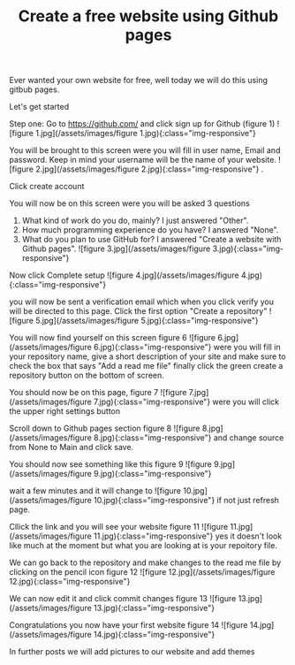 ﻿---
title: Create a free website using Github pages 
feature_text: |
 ## Neil Walls 
feature_image: assets/images/Home.jpg
excerpt: "Ever wanted your own website for free, well today we will do this using gitbub pages."
---


Ever wanted your own website for free, well today we will do this using gitbub pages.

   Let's get started

Step one: Go to https://github.com/ and click sign up for Github (figure 1) ![figure 1.jpg](/assets/images/figure 1.jpg){:class="img-responsive"}

You will be brought to this screen were you will fill in user name, Email and password. Keep in mind your username will be the name of your website.  ![figure 2.jpg](/assets/images/figure 2.jpg){:class="img-responsive"} . 

Click create account  

You will now be on this screen were you will be asked 3 questions 
1. What kind of work do you do, mainly? I just answered "Other". 
2. How much programming experience do you have? I answered "None". 
3. What do you plan to use GitHub for? I answered "Create a website with Github pages".  ![figure 3.jpg](/assets/images/figure 3.jpg){:class="img-responsive"} 

Now click Complete setup ![figure 4.jpg](/assets/images/figure 4.jpg){:class="img-responsive"}
 
you will now be sent a verification email which when you click verify you will be directed to this page. Click the first option "Create a repository" ![figure 5.jpg](/assets/images/figure 5.jpg){:class="img-responsive"} 
  

You will now find yourself on this screen figure 6 ![figure 6.jpg](/assets/images/figure 6.jpg){:class="img-responsive"}  were you will fill in your repository name, give a short description of your site and make sure to check the box that says "Add a read me file" finally click the green create a repository button on the bottom of screen. 

You should now be on this page, figure 7 ![figure 7.jpg](/assets/images/figure 7.jpg){:class="img-responsive"} were you will click the upper right settings button 

Scroll down to Github pages section figure 8 ![figure 8.jpg](/assets/images/figure 8.jpg){:class="img-responsive"} and change source from None to Main and click save. 

You should now see something like this figure 9 ![figure 9.jpg](/assets/images/figure 9.jpg){:class="img-responsive"} 

wait a few minutes and it will change to ![figure 10.jpg](/assets/images/figure 10.jpg){:class="img-responsive"} if not just refresh page. 

Cllick the link and you will see your website figure 11 ![figure 11.jpg](/assets/images/figure 11.jpg){:class="img-responsive"} yes it doesn't look like much at the moment but what you are looking at is your repoitory file. 

We can go back to the repository and make changes to the read me file by clicking on the pencil icon figure 12 ![figure 12.jpg](/assets/images/figure 12.jpg){:class="img-responsive"} 

We can now edit it and click commit changes figure 13 ![figure 13.jpg](/assets/images/figure 13.jpg){:class="img-responsive"} 

 
Congratulations you now have your first website figure 14 ![figure 14.jpg](/assets/images/figure 14.jpg){:class="img-responsive"} 

In further posts we will add pictures to our website and add themes
